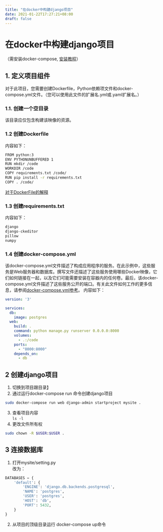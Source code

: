 ```yaml
---
title: "在docker中构建django项目"
date: 2021-01-22T17:27:21+08:00
draft: false
---
```

# 在docker中构建django项目
（需安装docker-compose, [安装教程](./安装docker-compose.ipynb)）

## 1. 定义项目组件
对于此项目，您需要创建Dockerfile，Python依赖项文件和docker-compose.yml文件。（您可以使用此文件的扩展名.yml或.yaml扩展名。）

### 1.1. 创建一个空目录
该目录应仅包含构建该映像的资源。

### 1.2 创建Dockerfile
内容如下：
```bash
FROM python:3
ENV PYTHONUNBUFFERED 1
RUN mkdir /code
WORKDIR /code
COPY requirements.txt /code/
RUN pip install -r requirements.txt
COPY . /code/
```
[对于DockerFile的解释](https://docs.docker.com/develop/develop-images/dockerfile_best-practices/)

### 1.3 创建requirements.txt
内容如下：
```python
django
django-ckeditor
pillow
numpy
```

### 1.4 创建docker-compose.yml
该docker-compose.yml文件描述了构成应用程序的服务。在此示例中，这些服务是Web服务器和数据库。撰写文件还描述了这些服务使用哪些Docker映像，它们如何链接在一起，以及它们可能需要安装在容器内的任何卷。最后，该docker-compose.yml文件描述了这些服务公开的端口。有关此文件如何工作的更多信息，请参阅[docker-compose.yml参考](https://docs.docker.com/compose/compose-file/)。
内容如下：
```yml
version: '3'

services:
  db:
    image: postgres
  web:
    build: .
    command: python manage.py runserver 0.0.0.0:8000
    volumes:
      - .:/code
    ports:
      - "8000:8000"
    depends_on:
      - db
```

## 2 创建django项目
1. 切换到项目跟目录】
2. 通过运行docker-compose run 命令创建django项目
```bash
sudo docker-compose run web django-admin startproject mysite .
```
3. 查看项目内容  
`ls -l`
4. 更改文件所有权  
```bash
sudo chown -R $USER:$USER .
```

## 3 连接数据库 
1. 打开mysite/setting.py  
改为：
```python
DATABASES = {
    'default': {
        'ENGINE': 'django.db.backends.postgresql',
        'NAME': 'postgres',
        'USER': 'postgres',
        'HOST': 'db',
        'PORT': 5432,
    }
}
```
2. 从项目的顶级目录运行 docker-compose up命令
